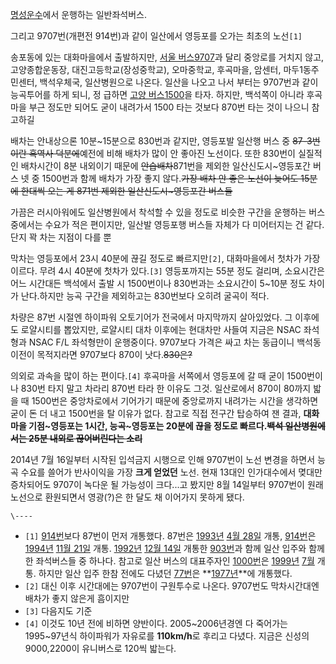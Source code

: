 [명성운수](%EB%AA%85%EC%84%B1%EC%9A%B4%EC%88%98.md)에서 운행하는 일반좌석버스.

그리고 9707번(개편전 914번)과 같이 일산에서 영등포를 오가는 최초의 노선`[1]`

송포동에 있는 대화마을에서 출발하지만, [서울 버스9707](%EC%84%9C%EC%9A%B8%20%EB%B2%84%EC%8A%A4%209707.md)과 달리 중앙로를 거치지 않고,
고양종합운동장, 대진고등학교(장성중학교), 오마중학교, 후곡마을, 암센터, 마두1동주민센터, 백석우체국, 일산병원으로 나온다. 일산을 나오고
나서 부터는 9707번과 같이 능곡투어를 하게 되니, 정 급하면 [고양 버스1500](%EA%B3%A0%EC%96%91%20%EB%B2%84%EC%8A%A4%201500.md)을 타자. 하지만, 백석쪽이 아니라
후곡마을 부근 정도만 되어도 굳이 내려가서 1500 타는 것보다 870번 타는 것이 나으니 참고하길

배차는 안내상으론 10분~15분으로 830번과 같지만, 영등포발 일산행 버스 중 <del>87-3번이란 흑역사 덕분에</del>예전에 비해
배차가 많이 안 좋아진 노선이다. 또한 830번이 실질적인 배차시간이 8분 내외이기 때문에 <del>안습배차</del>871번을 제외한
일산신도시~영등포간 버스 넷 중 1500번과 함께 배차가 가장 좋지 않다.<del>가장 배차 안 좋은 노선이 늦어도 15분에 한대씩 오는 게
871번 제외한 일산신도시~영등포간 버스들</del>

가끔은 러시아워에도 일산병원에서 착석할 수 있을 정도로 비슷한 구간을 운행하는 버스 중에서는 수요가 적은 편이지만, 일산발 영등포행 버스들
자체가 다 미어터지는 건 같다. 단지 꽉 차는 지점이 다를 뿐

막차는 영등포에서 23시 40분에 끊길 정도로 빠르지만`[2]`, 대화마을에서 첫차가 가장 이르다. 무려 4시 40분에 첫차가
있다.`[3]` 영등포까지는 55분 정도 걸리며, 소요시간은 어느 시간대든 백석에서 출발 시 1500번이나 830번과는 소요시간이 5~10분
정도 차이가 난다.하지만 능곡 구간을 제외하고는 830번보다 오히려 굴곡이 적다.

차량은 87번 시절엔 하이파워 오토기어가 전국에서 마지막까지 살아있었다. 그 이후에도 로얄시티를 뽑았지만, 로얄시티 대차 이후에는 현대차만
사들여 지금은 NSAC 좌석형과 NSAC F/L 좌석형만이 운행중이다. 9707보다 가격은 싸고 차는 동급이니 백석동 이전이 목적지라면
9707보다 870이 낫다.<del>830은?</del>

의외로 과속을 많이 하는 편이다.`[4]` 후곡마을 서쪽에서 영등포에 갈 때 굳이 1500번이나 830번 타지 말고 차라리 870번 타라 한
이유도 그것. 일산로에서 870이 80까지 밟을 때 1500번은 중앙차로에서 기어가기 때문에 중앙로까지 내려가는 시간을 생각하면 굳이 돈 더
내고 1500번을 탈 이유가 없다. 참고로 직접 전구간 탑승하여 잰 결과, **대화마을 기점~영등포는 1시간, 능곡~영등포는 20분에 끊을
정도로 빠르다.<del>백석 일산병원에서는 25분 내외로 끊어버린다는 소리</del>**

2014년 7월 16일부터 시작된 입석금지 시행으로 인해 9707번이 노선 변경을 하면서 능곡 수요를 쓸어가 반사이익을 가장 **크게
얻었던** 노선. 현재 13대인 인가대수에서 몆대만 증차되어도 9707이 녹다운 될 가능성이 크다...고 봤지만 8월 14일부터 9707번이
원래 노선으로 환원되면서 영광(?)은 한 달도 채 이어가지 못하게 됐다.

`\----`

  * `[1]` [914번](%EC%84%9C%EC%9A%B8%20%EB%B2%84%EC%8A%A4%209707.md)보다 87번이 먼저 개통했다. 87번은 [1993년](1993%EB%85%84.md) [4월 28일](4%EC%9B%94%2028%EC%9D%BC.md) 개통, [914번](%EC%84%9C%EC%9A%B8%20%EB%B2%84%EC%8A%A4%209707.md)은 [1994년](1994%EB%85%84.md) [11월 21일](11%EC%9B%94%2021%EC%9D%BC.md) 개통. [1992년](1992%EB%85%84.md) [12월 14일](12%EC%9B%94%2014%EC%9D%BC.md) 개통한 [903번](%EC%84%9C%EC%9A%B8%20%EB%B2%84%EC%8A%A4%20707.md)과 함께 일산 입주와 함께한 좌석버스들 중 하나다. 참고로 일산 버스의 대표주자인 [1000번](%EA%B3%A0%EC%96%91%20%EB%B2%84%EC%8A%A4%201000.md)은 [1999년](1999%EB%85%84.md) [7월](7%EC%9B%94.md) 개통. 하지만 일산 입주 한참 전에도 다녔던 [77번](%EA%B3%A0%EC%96%91%20%EB%B2%84%EC%8A%A4%20770.md)은 **[1977년](1977%EB%85%84.md)**에 개통했다.
  * `[2]` 대신 이후 시간대에는 9707번이 구원투수로 나온다. 9707번도 막차시간대엔 배차가 좋지 않은게 흠이지만
  * `[3]` 다음지도 기준
  * `[4]` 이것도 10년 전에 비하면 양반이다. 2005~2006년경엔 다 죽어가는 1995~97년식 하이파워가 자유로를 **110km/h**로 후리고 다녔다. 지금은 신성의 9000,2200이 유니버스로 120씩 밟는다.


